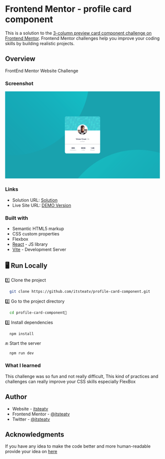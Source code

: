 # Frontend Mentor - profile card component

This is a solution to the [3-column preview card component challenge on Frontend Mentor](https://www.frontendmentor.io/challenges/profile-card-component-cfArpWshJ/hub). Frontend Mentor challenges help you improve your coding skills by building realistic projects.

## Overview

FrontEnd Mentor Website Challenge

### Screenshot

![](./src/assets/profile-card-component.png)

### Links

- Solution URL: [Solution](https://www.frontendmentor.io/solutions/responsive-profile-card-component-jizt_u47ay)
- Live Site URL: [DEMO Version](https://profile-card-component-itsteatv.vercel.app/)

### Built with

- Semantic HTML5 markup
- CSS custom properties
- Flexbox
- [React](https://reactjs.org/) - JS library
- [Vite](https://vitejs.dev/) - Development Server

## 🖥️ Run Locally

1️⃣ Clone the project

```bash
  git clone https://github.com/itsteatv/profile-card-component.git
```

2️⃣ Go to the project directory

```bash
  cd profile-card-component📝
```

3️⃣ Install dependencies

```bash
  npm install
```

🔚 Start the server

```bash
  npm run dev
```

### What I learned

This challenge was so fun and not really difficult,
This kind of practices and challenges can really improve your CSS skills especially FlexBox

## Author

- Website - [itsteatv](https://github.com/itsteatv/itsteatv-portfolio)
- Frontend Mentor - [@itsteatv](https://www.frontendmentor.io/profile/itsteatv)
- Twitter - [@itsteatv](https://twitter.com/itsteatv)

## Acknowledgments

If you have any idea to make the code better and more human-readable
provide your idea on <a href="https://www.frontendmentor.io/solutions/responsive-profile-card-component-jizt_u47ay">here</a>
